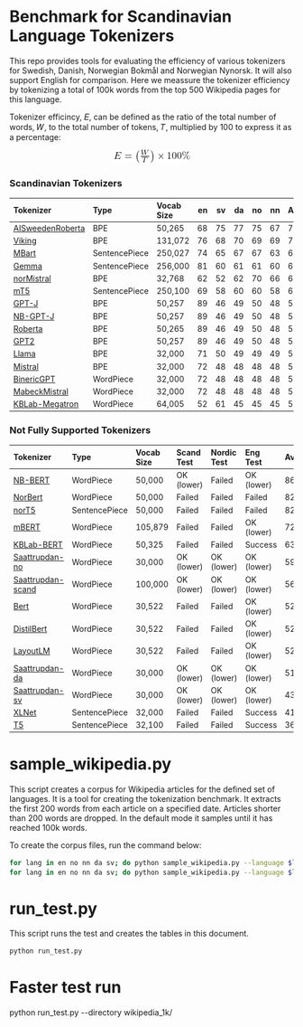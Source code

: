 # Benchmark for Scandinavian Language Tokenizers
This repo provides tools for evaluating the efficiency of various tokenizers for Swedish, Danish, Norwegian Bokmål and  Norwegian Nynorsk. It will also support English for comparison. Here we meassure the tokenizer efficiency by tokenizing a total of 100k words from the top 500 Wikipedia pages for this language.

Tokenizer efficincy, 𝐸, can be defined as the ratio of the total number of words, 𝑊, to the total number of tokens, 𝑇, multiplied by 100 to express it as a percentage:

<div align="center">
    <img src="images/efficiency.png" alt="Tokenizer Efficiency Formula" />
</div>

### Scandinavian Tokenizers

| Tokenizer                                                                               | Type          | Vocab Size   |   en |   sv |   da |   no |   nn | Average   |   Tokens/ Word |
|:----------------------------------------------------------------------------------------|:--------------|:-------------|-----:|-----:|-----:|-----:|-----:|:----------|--------------:|
| [AISweedenRoberta](https://hf.co/AI-Sweden-Models/roberta-large-1160k)                  | BPE           | 50,265       |   68 |   75 |   77 |   75 |   67 | 72.8%     |          1.38 |
| [Viking](https://hf.co/LumiOpen/Viking-7B)                                              | BPE           | 131,072      |   76 |   68 |   70 |   69 |   69 | 70.9%     |          1.41 |
| [MBart](https://hf.co/facebook/mbart-large-en-ro)                                       | SentencePiece | 250,027      |   74 |   65 |   67 |   67 |   63 | 68.0%     |          1.48 |
| [Gemma](https://hf.co/google/gemma-7b)                                                  | SentencePiece | 256,000      |   81 |   60 |   61 |   61 |   60 | 65.0%     |          1.56 |
| [norMistral](https://hf.co/norallm/normistral-7b-scratch)                               | BPE           | 32,768       |   62 |   52 |   62 |   70 |   66 | 62.9%     |          1.61 |
| [mT5](https://hf.co/google/mt5-small)                                                   | SentencePiece | 250,100      |   69 |   58 |   60 |   60 |   58 | 61.7%     |          1.63 |
| [GPT-J](https://hf.co/EleutherAI/gpt-j-6b)                                              | BPE           | 50,257       |   89 |   46 |   49 |   50 |   48 | 56.8%     |          1.87 |
| [NB-GPT-J](https://hf.co/NbAiLab/nb-gpt-j-6B-v2)                                        | BPE           | 50,257       |   89 |   46 |   49 |   50 |   48 | 56.8%     |          1.87 |
| [Roberta](https://hf.co/roberta-base)                                                   | BPE           | 50,265       |   89 |   46 |   49 |   50 |   48 | 56.8%     |          1.87 |
| [GPT2](https://hf.co/gpt2)                                                              | BPE           | 50,257       |   89 |   46 |   49 |   50 |   48 | 56.8%     |          1.87 |
| [Llama](https://hf.co/meta-llama/Llama-2-7b-hf)                                         | BPE           | 32,000       |   71 |   50 |   49 |   49 |   49 | 54.1%     |          1.89 |
| [Mistral](https://hf.co/mistralai/Mistral-7B-Instruct-v0.2)                             | BPE           | 32,000       |   72 |   48 |   48 |   48 |   48 | 53.3%     |          1.93 |
| [BinericGPT](https://hf.co/bineric/NorskGPT-Mistral-7b)                                 | WordPiece     | 32,000       |   72 |   48 |   48 |   48 |   48 | 53.3%     |          1.93 |
| [MabeckMistral](https://hf.co/Mabeck/Heidrun-Mistral-7B-chat)                           | WordPiece     | 32,000       |   72 |   48 |   48 |   48 |   48 | 53.3%     |          1.93 |
| [KBLab-Megatron](https://hf.co/KBLab/megatron.bert-large.unigram-64k-pretok.500k-steps) | WordPiece     | 64,005       |   52 |   61 |   45 |   45 |   45 | 50.1%     |          2.02 |


### Not Fully Supported Tokenizers

| Tokenizer                                                       | Type          | Vocab Size   | Scand Test   | Nordic Test   | Eng Test   | Average   |   Tokens/ Word |
|:----------------------------------------------------------------|:--------------|:-------------|:-------------|:--------------|:-----------|:----------|--------------:|
| [NB-BERT](https://hf.co/NbAiLab/nb-bert-large)                  | WordPiece     | 50,000       | OK (lower)   | Failed        | OK (lower) | 86.0%     |          1.3  |
| [NorBert](https://hf.co/ltg/norbert3-large)                     | WordPiece     | 50,000       | Failed       | Failed        | Failed     | 82.5%     |          1.4  |
| [norT5](https://hf.co/ltg/nort5-base)                           | SentencePiece | 50,000       | Failed       | Failed        | Failed     | 82.5%     |          1.4  |
| [mBERT](https://hf.co/bert-base-multilingual-uncased)           | WordPiece     | 105,879      | Failed       | Failed        | OK (lower) | 72.8%     |          1.34 |
| [KBLab-BERT](https://hf.co/KBLab/bert-base-swedish-cased)       | WordPiece     | 50,325       | Failed       | Failed        | Success    | 63.2%     |          1.51 |
| [Saattrupdan-no](https://hf.co/saattrupdan/tokenizer-no)        | WordPiece     | 30,000       | OK (lower)   | OK (lower)    | OK (lower) | 59.2%     |          1.94 |
| [Saattrupdan-scand](https://hf.co/saattrupdan/tokenizer-scandi) | WordPiece     | 100,000      | OK (lower)   | OK (lower)    | OK (lower) | 56.3%     |          1.84 |
| [Bert](https://hf.co/bert-base-uncased)                         | WordPiece     | 30,522       | Failed       | Failed        | OK (lower) | 52.3%     |          1.74 |
| [DistilBert](https://hf.co/distilbert-base-uncased)             | WordPiece     | 30,522       | Failed       | Failed        | OK (lower) | 52.3%     |          1.74 |
| [LayoutLM](https://hf.co/microsoft/layoutlm-base-uncased)       | WordPiece     | 30,522       | Failed       | Failed        | OK (lower) | 52.3%     |          1.74 |
| [Saattrupdan-da](https://hf.co/saattrupdan/tokenizer-da)        | WordPiece     | 30,000       | OK (lower)   | OK (lower)    | OK (lower) | 51.0%     |          1.97 |
| [Saattrupdan-sv](https://hf.co/saattrupdan/tokenizer-sv)        | WordPiece     | 30,000       | OK (lower)   | OK (lower)    | OK (lower) | 43.9%     |          2.1  |
| [XLNet](https://hf.co/xlnet-base-cased)                         | SentencePiece | 32,000       | Failed       | Failed        | Success    | 41.0%     |          2.21 |
| [T5](https://hf.co/t5-base)                                     | SentencePiece | 32,100       | Failed       | Failed        | Success    | 36.9%     |          2.46 |


# sample_wikipedia.py
This script creates a corpus for Wikipedia articles for the defined set of languages. It is a tool for creating the tokenization benchmark. It extracts the first 200 words from each article on a specified date. Articles shorter than 200 words are dropped. In the default mode it samples until it has reached 100k words.

To create the corpus files, run the command below:
```bash
for lang in en no nn da sv; do python sample_wikipedia.py --language $lang --output_file wikipedia_100k/wiki_$lang.txt --num_articles 500 --num_words 200;done
for lang in en no nn da sv; do python sample_wikipedia.py --language $lang --output_file wikipedia_1k/wiki_$lang.txt --num_articles 50 --num_words 20;done
```

# run_test.py
This script runs the test and creates the tables in this document.

```bash
python run_test.py
```

# Faster test run
python run_test.py --directory wikipedia_1k/
```




